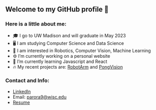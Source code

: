 ## Welcome to my GitHub profile 👋 

<!--
**bluepra/bluepra** is a ✨ _special_ ✨ repository because its `README.md` (this file) appears on your GitHub profile.

Here are some ideas to get you started:

- 🔭 I’m currently working on ...
- 🌱 I’m currently learning ...
- 👯 I’m looking to collaborate on ...
- 🤔 I’m looking for help with ...
- 💬 Ask me about ...
- 📫 How to reach me: ...
- 😄 Pronouns: ...
- ⚡ Fun fact: ...
-->

###  Here is a little about me:

- 🎓 I go to UW Madison and will graduate in May 2023
- 🖥 I am studying Computer Science and Data Science
- 🧐 I am interested in Robotics, Computer Vision, Machine Learning
- ⚙️ I’m currently working on a personal website 
- 🌳 I’m currently learning Javascript and React
- 🔥 My recent projects are: [RobotArm](https://github.com/bluepra/RobotArm) and [PongVision](https://github.com/bluepra/PongVision)  
  
  
### Contact and Info:

- [LinkedIn](https://www.linkedin.com/in/aprannav/)
- Email: parora9@wisc.edu
- [Resume](https://drive.google.com/file/d/1yZS9QYAdIPYX4UZKgg0ZFT-LqLU91zAC/view?usp=sharing)
